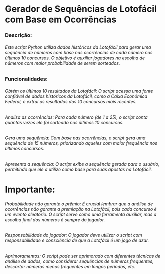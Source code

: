 # Gerador de Sequências de Lotofácil com Base em Ocorrências
### Descrição:

###### Este script Python utiliza dados históricos da Lotofácil para gerar uma sequência de números com base nas ocorrências de cada número nos últimos 10 concursos. O objetivo é auxiliar jogadores na escolha de números com maior probabilidade de serem sorteados.

### Funcionalidades:

###### Obtém os últimos 10 resultados da Lotofácil: O script acessa uma fonte confiável de dados históricos da Lotofácil, como a Caixa Econômica Federal, e extrai os resultados dos 10 concursos mais recentes.
###### Analisa as ocorrências: Para cada número (de 1 a 25), o script conta quantas vezes ele foi sorteado nos últimos 10 concursos.
###### Gera uma sequência: Com base nas ocorrências, o script gera uma sequência de 15 números, priorizando aqueles com maior frequência nos últimos concursos.
###### Apresenta a sequência: O script exibe a sequência gerada para o usuário, permitindo que ele a utilize como base para suas apostas na Lotofácil.
# Importante:

###### Probabilidade não garante o prêmio: É crucial lembrar que a análise de ocorrências não garante a premiação na Lotofácil, pois cada concurso é um evento aleatório. O script serve como uma ferramenta auxiliar, mas a escolha final dos números é sempre do jogador.
###### Responsabilidade do jogador: O jogador deve utilizar o script com responsabilidade e consciência de que a Lotofácil é um jogo de azar.
###### Aprimoramentos: O script pode ser aprimorado com diferentes técnicas de análise de dados, como considerar sequências de números frequentes, descartar números menos frequentes em longos períodos, etc.

